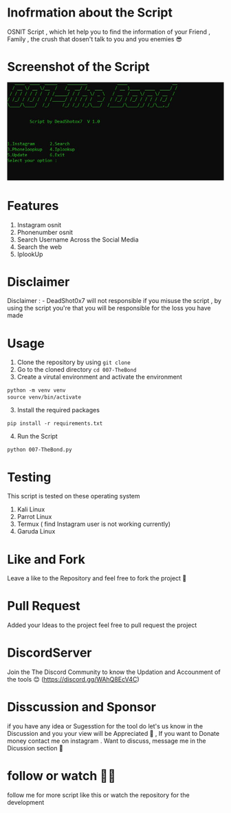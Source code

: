 # Inofrmation about the Script 

OSNIT Script , which let help you to find the information of your Friend , Family , the crush that dosen't talk to you and you enemies 😎

# Screenshot of the Script
![Screenshot](ScrnShot.JPG)

# Features 
1. Instagram osnit 
2. Phonenumber osnit
3. Search Username Across the Social Media 
4. Search the web 
5. IplookUp


# Disclaimer
Disclaimer : - DeadShot0x7 will not responsible if you misuse the script , by using  the script you're that you will be responsible for the loss you have made 

# Usage

1. Clone the repository by using `git clone`
2. Go to the cloned directory 
`cd 007-TheBond`
3. Create a virutal environment and activate the environment
```
python -m venv venv
source venv/bin/activate
```
3. Install the required packages 
```
pip install -r requirements.txt
```
4. Run the Script 
```
python 007-TheBond.py
```

# Testing 
This script is tested  on these operating system 

1. Kali Linux
2. Parrot Linux
3. Termux ( find Instagram user is not working currently)
4. Garuda Linux 

# Like and Fork
Leave a like to the Repository  and feel free to fork the project  🙂

# Pull Request 
Added your Ideas to the project feel free to pull request the project 

# DiscordServer 
Join the The Discord Community  to know the Updation and Accounment of the tools 😊
(https://discord.gg/WAhQ8EcV4C) 

# Disscussion and Sponsor
if you have any idea or Sugesstion for the tool do let's us know in the Discussion and you your view will be Appreciated 🙌 , If you want to Donate money contact me on instagram . Want to discuss,  message me in the  Dicussion section 🧐

# follow or watch  🚶‍♂️
follow me for more script like this or watch the repository  for the development 
